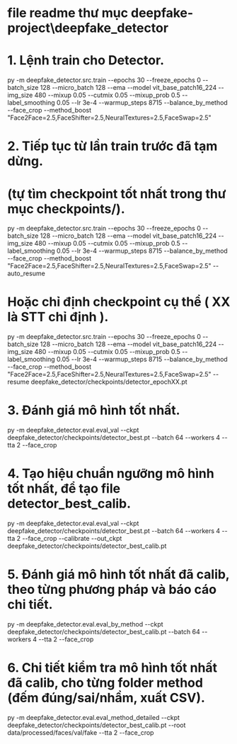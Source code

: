 # file readme thư mục deepfake-project\deepfake_detector

# 1. Lệnh train cho Detector. 
py -m deepfake_detector.src.train --epochs 30 --freeze_epochs 0 --batch_size 128 --micro_batch 128 --ema --model vit_base_patch16_224 --img_size 480 --mixup 0.05 --cutmix 0.05 --mixup_prob 0.5 --label_smoothing 0.05 --lr 3e-4 --warmup_steps 8715 --balance_by_method --face_crop --method_boost "Face2Face=2.5,FaceShifter=2.5,NeuralTextures=2.5,FaceSwap=2.5"

# 2. Tiếp tục từ lần train trước đã tạm dừng.
# (tự tìm checkpoint tốt nhất trong thư mục checkpoints/).
py -m deepfake_detector.src.train --epochs 30 --freeze_epochs 0 --batch_size 128 --micro_batch 128 --ema --model vit_base_patch16_224 --img_size 480 --mixup 0.05 --cutmix 0.05 --mixup_prob 0.5 --label_smoothing 0.05 --lr 3e-4 --warmup_steps 8715 --balance_by_method --face_crop --method_boost "Face2Face=2.5,FaceShifter=2.5,NeuralTextures=2.5,FaceSwap=2.5" --auto_resume

# Hoặc chỉ định checkpoint cụ thể ( XX là STT chỉ định ).
py -m deepfake_detector.src.train --epochs 30 --freeze_epochs 0 --batch_size 128 --micro_batch 128 --ema --model vit_base_patch16_224 --img_size 480 --mixup 0.05 --cutmix 0.05 --mixup_prob 0.5 --label_smoothing 0.05 --lr 3e-4 --warmup_steps 8715 --balance_by_method --face_crop --method_boost "Face2Face=2.5,FaceShifter=2.5,NeuralTextures=2.5,FaceSwap=2.5" --resume deepfake_detector/checkpoints/detector_epochXX.pt

# 3. Đánh giá mô hình tốt nhất.
py -m deepfake_detector.eval.eval_val --ckpt deepfake_detector/checkpoints/detector_best.pt --batch 64 --workers 4 --tta 2 --face_crop

# 4. Tạo hiệu chuẩn ngưỡng mô hình tốt nhất, để tạo file detector_best_calib.
py -m deepfake_detector.eval.eval_val --ckpt deepfake_detector/checkpoints/detector_best.pt --batch 64 --workers 4 --tta 2 --face_crop --calibrate --out_ckpt deepfake_detector/checkpoints/detector_best_calib.pt

# 5. Đánh giá mô hình tốt nhất đã calib, theo từng phương pháp và báo cáo chi tiết.
py -m deepfake_detector.eval.eval_by_method --ckpt deepfake_detector/checkpoints/detector_best_calib.pt --batch 64 --workers 4 --tta 2 --face_crop

# 6. Chi tiết kiểm tra mô hình tốt nhất đã calib, cho từng folder method (đếm đúng/sai/nhầm, xuất CSV).
py -m deepfake_detector.eval.eval_method_detailed --ckpt deepfake_detector/checkpoints/detector_best_calib.pt --root data/processed/faces/val/fake --tta 2 --face_crop